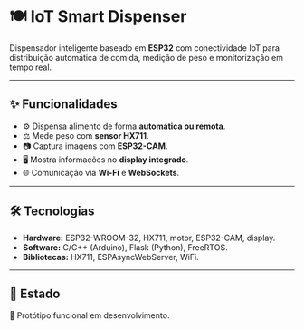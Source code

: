 # 🍽️ IoT Smart Dispenser

Dispensador inteligente baseado em **ESP32** com conectividade IoT para distribuição automática de comida, medição de peso e monitorização em tempo real.

---

## ✨ Funcionalidades
- ⚙️ Dispensa alimento de forma **automática ou remota**.
- ⚖️ Mede peso com **sensor HX711**.
- 📷 Captura imagens com **ESP32-CAM**.
- 🖥️ Mostra informações no **display integrado**.
- 🌐 Comunicação via **Wi-Fi** e **WebSockets**.

---

## 🛠️ Tecnologias
- **Hardware:** ESP32-WROOM-32, HX711, motor, ESP32-CAM, display.
- **Software:** C/C++ (Arduino), Flask (Python), FreeRTOS.
- **Bibliotecas:** HX711, ESPAsyncWebServer, WiFi.

---

## 📌 Estado
🚧 Protótipo funcional em desenvolvimento.
